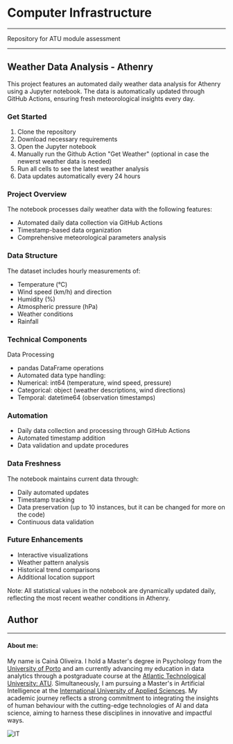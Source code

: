 # Computer Infrastructure

***

Repository for ATU module assessment

***

## Weather Data Analysis - Athenry

This project features an automated daily weather data analysis for Athenry using a Jupyter notebook. The data is automatically updated through GitHub Actions, ensuring fresh meteorological insights every day.

### Get Started

1. Clone the repository
2. Download necessary requirements
3. Open the Jupyter notebook
4. Manually run the Github Action "Get Weather" (optional in case the newerst weather data is needed)
5. Run all cells to see the latest weather analysis
6. Data updates automatically every 24 hours

### Project Overview

The notebook processes daily weather data with the following features:
* Automated daily data collection via GitHub Actions
* Timestamp-based data organization
* Comprehensive meteorological parameters analysis

### Data Structure

The dataset includes hourly measurements of:
* Temperature (°C)
* Wind speed (km/h) and direction
* Humidity (%)
* Atmospheric pressure (hPa)
* Weather conditions
* Rainfall

### Technical Components

Data Processing
* pandas DataFrame operations
* Automated data type handling:
* Numerical: int64 (temperature, wind speed, pressure)
* Categorical: object (weather descriptions, wind directions)
* Temporal: datetime64 (observation timestamps)

### Automation

* Daily data collection and processing through GitHub Actions
* Automated timestamp addition
* Data validation and update procedures

### Data Freshness

The notebook maintains current data through:
* Daily automated updates
* Timestamp tracking
* Data preservation (up to 10 instances, but it can be changed for more on the code)
* Continuous data validation

### Future Enhancements

* Interactive visualizations
* Weather pattern analysis
* Historical trend comparisons
* Additional location support

Note: All statistical values in the notebook are dynamically updated daily, reflecting the most recent weather conditions in Athenry.

## Author

***

#### About me:

My name is Cainã Oliveira. I hold a Master's degree in Psychology from the [University of Porto](https://www.up.pt/portal/en/) and am currently advancing my education in data analytics through a postgraduate course at the [Atlantic Technological University: ATU](https://www.atu.ie/). Simultaneously, I am pursuing a Master's in Artificial Intelligence at the [International University of Applied Sciences](https://www.iu.org/). My academic journey reflects a strong commitment to integrating the insights of human behaviour with the cutting-edge technologies of AI and data science, aiming to harness these disciplines in innovative and impactful ways.

![IT](https://erp.today/wp-content/uploads/2022/12/Artificial_Intelligence-2048x1024.jpg)
